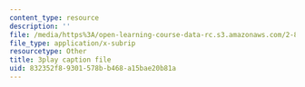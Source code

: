 ```yaml
---
content_type: resource
description: ''
file: /media/https%3A/open-learning-course-data-rc.s3.amazonaws.com/2-830j-control-of-manufacturing-processes-sma-6303-spring-2008/832352f89301578bb468a15bae20b81a_R4lUaI7VsK4.vtt
file_type: application/x-subrip
resourcetype: Other
title: 3play caption file
uid: 832352f8-9301-578b-b468-a15bae20b81a
---
```

